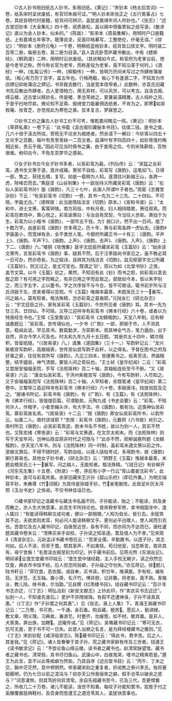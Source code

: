 <!-- { "loadSidebar": true } -->

　　○古人钞书用旧纸古人钞书，多用旧纸。《黄记》：“宋钞本《杨太后宫词》一卷，纸系宋时呈状废纸，有官印朱痕可证。”“明人钞本宋张正之《五行类事占》七卷，其纸皆明代时册籍，纸背间可辨识，盖犹是嘉靖年间人所钞也。”《张志》：“述古堂旧钞本《大金集礼》四十卷，纸质甚松，盖以阁中预备票拟之纸写录。《敏求记》直以为金人钞本，似未的。”《陈跋》：“影宋本《周易集解》，用明时户口册籍纸，上有嘉靖五年等字。既薄且坚，反面印格摹写，工整绝伦，纤毫无误。”《缪记》：“明钞本《册府元龟》一千卷，明棉纸蓝格钞本，纸背皆公牍文字。明时装二百零二册，每册五卷，首二册为目录。”县人袁氏卧雪庐藏书散出，中有《蟋蟀经》、《鹌鹑谱》二种，用明时讼状废纸。（其状略如今式，称官府为老爹台前，想是今老爷之称。然今称长官为老爷，而称差役为老爹，竟不知沿革于何时。）《酒经》一种，《虬髯公传》一种，《柳毅传》一种，皆明万历间未写过之市肆账簿废纸。（板心有万历丁丑字，盖五年也。行格两截，板心下有逢源二字，不知其为市店牌记抑账簿店之牌记。书背裁去数行，当是宽本改窄者。）此数种，亦袁氏旧藏书先后散出市肆者。古人爱惜物力，用无弃材，可以风世，可以考古。自汲古阁、绛云楼、述古堂以精钞名，传是楼、季沧苇继之，更兼装潢精雅，古人纯朴之风，于是乎扫地尽矣。微论知不足斋、振绮堂力能雇佣选纸者，不肯为之，即寒如吴枚庵、张青芝，亦觉视此为寒伧之甚。反本复古，梦寐思之。

　　○钞书工价之廉古人钞书工价不可考，惟乾嘉间略见一班。《黄记》：明钞本《草莽私乘》一卷下云：“此书载《汲古阁珍藏秘本书目》，估值二钱。是书之值，几六十倍于汲古所估，旁观无不诧余为痴绝者。然余请下一解曰：今钞胥以四五十文论字之百数，每叶有贵至青蚨一二百文者。兹满叶有字四百四十，如钞胥值约略相近矣，贵云乎哉。”因此可见当时佣书之廉，由于食用之俭。今则米珠薪桂，百物艰难。俯仰古今，不免东京梦华之感矣。

　　○女子钞书古今女子钞书多者，以吴彩鸾为最。《列仙传》云：“吴猛之女彩鸾，遇书生文箫于道，竟许成婚。箫贫不自给，彩鸾写《唐韵》，运笔如飞，日得一部。售之，获钱五缗，复写。如是一载稍为人知。遂潜往兴新越王山，各跨一虎，陟峰峦而去。”黄庭坚《山谷别集》十一跋张持义所藏吴彩鸾《唐韵》云：“右仙人吴彩鸾书孙忄面《唐韵》，凡三十七叶，此唐人所谓叶子者也。”周密《志雅堂杂钞》下云：“有吴彩鸾书《切韵》一卷，其书一先为二十三先、二十四仙，不可晓，字画尤古。”（德辉按：此当是隋陆法言《切韵》原本。）《宣和书谱》云：“太和中，进士文箫，客寓钟陵。南方风俗，中秋月夜，妇人相持踏歌，箫往观焉。而彩鸾在歌场中，箫心悦之。彩鸾谕箫曰：与汝自有冥契，今当往人世矣。箫拙于为生，彩鸾为以小楷书《唐韵》，一部市五千钱，为饣胡口计。然不出一日间，能了十数万字。由是彩鸾《唐韵》世多得之。历十年，箫与彩鸾各跨一虎仙去。《唐韵》字画虽小，而宽绰有余，全不类世人笔。今御府所藏正书一十有三：《唐韵。平声上》、《唐韵。平声下》、《唐韵。上声》、《唐韵。去声》、《唐韵。入声》、《唐韵》上下二、《唐韵》六。”楼钥《攻愧集》跋宇文廷臣所藏吴彩鸾《玉篇钞》云：“始余读文箫传，言吴彩鸾书《唐韵》事，疑其不然。后于汪季路尚书家见之，虽不敢必其一日可办，然亦奇矣。为之赋诗，且辨其为陆法言《切韵》。兹见枢密宇文公所藏《玉篇钞》，则又过之，是尤可宝也。既谓之‘钞’，窃以为如《北堂书钞》之类，盖节文耳。以今《玉篇》验之，果然。不知旧有此《钞》而书之耶，抑彩鸾以意去取之耶？有可用之字而略之，有非日用之字而反取之。部居如今本，皆以朱字别之，而三字五字，止以墨书。字之次序皆不与今合，皆不可致诘。辄书前岁所与汪氏诗跋于左，庶来者得以览观。今《玉篇》唯越本最善，末题吴氏三十一襄写。问之越人，莫有知者。楷法殊精，岂亦彩鸾之苗裔耶。”元陆友仁《研北杂志》云：“宇文廷臣之孙，家有吴彩鸾《玉篇钞》，今世所见者《唐韵》耳。其书一先为廿三先、廿四仙，不可晓。又导江迎祥寺有彩鸾书《佛本行经》六十卷，或者以为特唐经生书也。”王恽《玉堂嘉话》：“吴彩鸾书《龙鳞楷韵》，天宝八年制。后有柳诚悬题云：”吴彩鸾，世传谪仙也，一夕书《广韵》一部，即粥于市，人不测其意。稳闻此说，罕见其书。数载勤求，方获斯本。观其神全气古，笔力遒劲，出于自然，非古今学人可及也。时太和九年九月十五日题。‘其册共五十四叶，鳞次相积，皆留纸缝。“（《居易录》八。）虞集《道园集》（三十一。）写韵轩记云：”龙兴紫极宫写韵轩，高据城表，世传吴仙尝写韵于此轩，以之得名。予昔在图书之府及好事之家，往往有其所写《唐韵》。凡见三四本，皆硬黄书之。纸素芳洁，界画精整，结字遒丽，神气清朗，要皆人间之奇玩也。“王士祯《皇华纪闻》二云：”彩鸾又尝居安福福圣院，手写《法苑珠林》百二十轴，其轴粘连处至今不断。“又《居易录》六云：”唐女仙吴彩鸾，于洪州紫极宫写《唐韵》，今有写韵轩，人尽知之。又于安福福圣院写《法苑珠林》百二十轴，人罕知者，余既笔诸《皇华纪闻》第二卷中。又蜀导江县迎祥寺有彩鸾书《佛本行经》六十卷，多缺唐讳，陆放翁犹及见之。“据诸书所记，彩鸾书有《唐韵》，有《广韵》，有《玉篇》，有《法苑珠林》，有《佛本行经》，皆煌煌巨篇，可谓勤矣。元陶九成《书史会要》云：”彩鸾，不知何许人，作楷字，小者至蝇头许，有大字法。书《唐韵》，极有功。近类神仙吴彩鸾，慕彩鸾故名焉。“《居易录》十二云：”按《唐韵》即女仙吴彩鸾所书，以若所云，似属二人。南村谬误耶？“吾按：彩鸾书《唐韵》，元戴侗《六书故》尚引之。南村所见《唐韵》，必吴彩鸾真迹。款末书名不书姓，故以为别一人，其实不然也。又陈宏绪《寒夜录》云：”彩鸾与文箫遇，在文宗太和末。而《法苑珠林》则写于天宝年间，岂神仙隐显原非时代之可限与？“此亦不然，观柳诚悬所题《龙鳞楷韵》，亦天宝八年书。则与《法苑珠林》同一时制，盖彩鸾未遇文箫以前之作。至嫁文箫后，不得不随时好，写韵自给。以唐人括帖考试，多用韵书，故《唐韵》粥行甚易也。其他女子钞书者，《研北杂志》云：”顾野王《玉篇》惟越本最善，末题会稽吴氏三十一襄写，问之越人，无能知者。楷法殊精。“《钱日记》有钞柳开《河东先生集》十五卷、《附录》一卷，序后有小字一行云”胥山蚕妾沈彩书“。此种钞本，直可与彩鸾并美。余家旧藏宋王沂孙《碧山乐府》（即花外集。）为明文端容手钞，朱彝尊《竹词稿》为其侍妾徐姬手钞，竹亲笔删改。此皆足补厉太鸿鹗《玉台书史》之佚闻，不仅书林佳话已也。

　　○藏书家印记之语藏书与藏法书名画不同，子孙能读，贻之；不能读，则及身而散之，亦人生大快意事，此吾生平所持论也。昔宋穆参军修，卖书相国寺中，逢人辄曰：“有能读得韩柳文成句者，便以一部相赠。”人知为伯长，皆引去。余犹笑其不达，夫欲卖则卖耳，何必问人能读韩柳文乎。更何必平白赠人，使人闻而引去也。吾尝忆及古人藏书印记，自唐至近世，各有不同，而亦同为不达而已。唐杜暹题其藏书卷末云：“清俸买来手自校，子孙读之知圣道。鬻及借人为不孝。”见宋周《清波杂志》。元赵孟ぽ书藏书卷后云：“吾家业儒，辛勤置书。以遗子孙，其志何如。后人不读，将至于鬻。颓其家声，不如禽犊。苟归他室，当念斯言。取非其有，毋宁舍旃！”毛晋汲古阁至刻为印记，钤于藏书前后。见蒋光煦《东湖丛记》。明祁承业澹生堂藏书印铭云：“澹生堂中储经籍，主人手校无朝夕。读之欣然忘饮食，典衣市书恒不给。后人但念阿翁癖，子孙益之守勿失。”亦见蒋记。徐题儿陆书轩云：“菲饮食，恶衣服。减自奉，买书读。积廿年，堆满屋。手有校，编有目。无牙签，无玉轴。置小斋，名汗竹。博非厨，记非簏。将老矣，竟不熟。青箱业，教儿陆。继书香，尔当勖。”见自撰《红雨楼书目》。钱谷藏书印记云：“百计寻书志亦迂，（《丁志》：明弘治刻《新安文献志》上钤此印，作”卖衣买书志近迂“。似别一人，不知谁先谁后。）爱护不异隋侯珠。有假不还遭神诛，子孙不读真其愚。”（《丁志》作“子孙鬻之何其愚”。）见《张志。昼上人集》下。青浦王昶藏书印记云：“二万卷，书可贵。一千通，金石备。购且藏，极劳。愿后人，勤讲肄。敷文章，明义理。习典故，兼游艺。时整齐，勿废堕。如不材，敢弃置。是非人，犬豕类。屏出族，加鞭。述庵传诫。”见《蒋记》。吴骞藏书印记云：“寒可无衣，饥可无食，至于书不可一日失。此昔人诒厥之名言，是为拜经楼藏书之雅则。”见《丁志》宋刻钞配《咸淳临安志》。陈藏书印记云：“得此书，费辛苦。后之人，其鉴我。”见《蒋记》。诸人皆眷眷于其子孙，究之藏书家鲜有传及三世者。钱遵王《读书敏求记》云：“予尝论鱼山绛云楼，读书者之藏书也。赵清常脉望馆，藏书者之藏书也。清常殁，其书尽归鱼山。武康山中，白昼鬼哭，嗜书之精爽若是。”遵王为此言，宜不以此等痴癖为然矣。乃其自序《述古堂书目》云：“丙午、丁未之交，胸中茫茫然，意中惘惘然。举家藏宋刻之重复者，折阅售之泰兴季氏。殆将塞聪蔽明，仍为七日以前之混沌与？抑亦天公怜我佞宋之癖，假手沧苇以破余之惑与？”词意凄恻，则其笃好何异清常。余自先祖藏书至今，已及三代，吾更增置之，所收几二十万卷。诸儿不能读，浊世不知重。每叹子孙能知鬻书，犹胜于付之奚媵覆酱瓿褙鞋衬。及吾身而思遵王之遇沧苇其人，盖犹快意事也。

